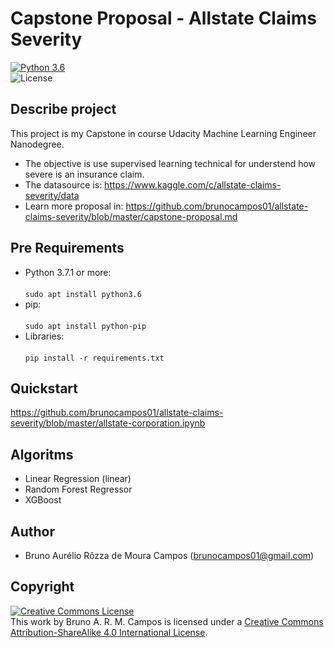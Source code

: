  # Capstone Proposal - Allstate Claims Severity	
 [![Python 3.6](https://img.shields.io/badge/python-3.6-blue.svg)](https://www.python.org/downloads/release/python-360/)	
 ![License](https://img.shields.io/badge/Code%20License-MIT-blue.svg)	
 
  ## Describe project 	
 This project is my Capstone in course Udacity Machine Learning Engineer Nanodegree.<br/>	
 
 - The objective is use supervised learning technical for understend how severe is an insurance claim.	
 - The datasource is: https://www.kaggle.com/c/allstate-claims-severity/data	
 - Learn more proposal in: https://github.com/brunocampos01/allstate-claims-severity/blob/master/capstone-proposal.md	
 
  ## Pre Requirements	
 - Python 3.7.1 or more:<br/>	
 `sudo apt install python3.6`	
 - pip:<br/>	
 `sudo apt install python-pip`	
 - Libraries:<br/>	
 `pip install -r requirements.txt`<br/>	
 ## Quickstart	
 https://github.com/brunocampos01/allstate-claims-severity/blob/master/allstate-corporation.ipynb
  ## Algoritms	
 - Linear Regression (linear)	
 - Random Forest Regressor 	
 - XGBoost
 
  ## Author	
 - Bruno Aurélio Rôzza de Moura Campos (brunocampos01@gmail.com)	
 ## Copyright	
 <a rel="license" href="http://creativecommons.org/licenses/by-sa/4.0/"><img alt="Creative Commons License" style="border-width:0" src="https://i.creativecommons.org/l/by-sa/4.0/88x31.png" /></a><br />This work by <span xmlns:cc="http://creativecommons.org/ns#" property="cc:attributionName">Bruno A. R. M. Campos</span> is licensed under a <a rel="license" href="http://creativecommons.org/licenses/by-sa/4.0/">Creative Commons Attribution-ShareAlike 4.0 International License</a>.	
 
